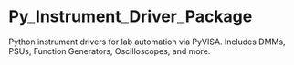 # Py_Instrument_Driver_Package
Python instrument drivers for lab automation via PyVISA. Includes DMMs, PSUs, Function Generators, Oscilloscopes, and more.
